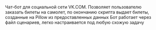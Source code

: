 Чат-бот для социальной сети VK.COM. 
Позволяет пользователю заказать билеты на самолет, по окончанию скрипта выдает билеты, созданные на Pillow из предоставленных данных
Бот работает через файл сценариев, легко настраивается под любую схожую задачу
 